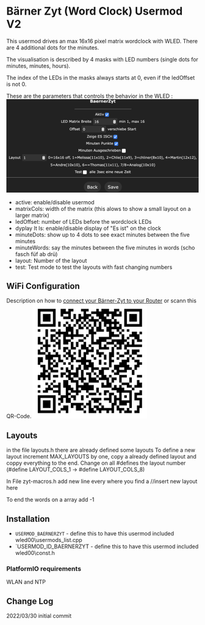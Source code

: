 # Bärner Zyt (Word Clock) Usermod V2

This usermod drives an max 16x16 pixel matrix wordclock with WLED. There are 4 additional dots for the minutes. 

The visualisation is described by 4 masks with LED numbers (single dots for minutes, minutes, hours). 

The index of the LEDs in the masks always starts at 0, even if the ledOffset is not 0.

These are the parameters that controls the behavior in the WLED :
 ![Usermode](images/usermode.png)
* active: enable/disable usermod
* matrixCols: width of the matrix (this alows to show a small layout on a larger matrix)
* ledOffset: number of LEDs before the wordclock LEDs
* dyplay It Is: enable/disable display of "Es ist" on the clock
* minuteDots: show up to 4 dots to see exact minutes between the five minutes
* minuteWords: say the minutes between the five minutes in words (scho fasch füf ab drü)
* layout: Number of the layout
* test: Test mode to test the layouts with fast changing numbers

## WiFi Configuration
Description on how to [connect your Bärner-Zyt to your Router](WiFiSetup_de.md) or scann this QR-Code.
<img src="images/qr-code.png" alt="QR-Code" title="QR-Code" width=300/>

## Layouts

in the file layouts.h there are already defined some layouts
To define a new layout increment MAX_LAYOUTS by one, copy a already defined layout and coppy everything to the end. Change on all #defines the layout number (#define LAYOUT_COLS_1 -> #define LAYOUT_COLS_8)

In File zyt-macros.h add new line every where you find a //insert new layout here

To end the words on a array add -1 
## Installation

* `USERMOD_BAERNERZYT`   - define this to have this usermod included wled00\usermods_list.cpp
* `USERMOD_ID_BAERNERZYT - define this to have this usermod included wled00\const.h

### PlatformIO requirements

WLAN and NTP


## Change Log

2022/03/30 initial commit
